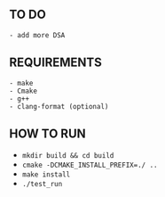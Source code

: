 ## TO DO
    - add more DSA

## REQUIREMENTS
    - make
    - Cmake
    - g++
    - clang-format (optional)

## HOW TO RUN
- `mkdir build && cd build`
- `cmake -DCMAKE_INSTALL_PREFIX=./ ..`
- `make install`
- `./test_run`

